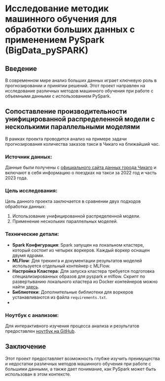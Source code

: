 
# Исследование методик машинного обучения для обработки больших данных с применением PySpark  (BigData_pySPARK)

## Введение

В современном мире анализ больших данных играет ключевую роль в прогнозировании и принятии решений. Этот проект направлен на исследование различных методов машинного обучения при работе с объемными данными с использованием PySpark.

## Сопоставление производительности унифицированной распределенной модели с несколькими параллельными моделями

В рамках проекта проводится анализ на примере задачи прогнозирования количества заказов такси в Чикаго на ближайший час.

### Источник данных:
Данные были получены с [официального сайта данных города Чикаго](https://data.cityofchicago.org/Transportation/Taxi-Trips/wrvz-psew) и включают в себя информацию о поездках на такси за 2022 год и часть 2023 года.

### Цель исследования:

Цель данного проекта заключается в сравнении двух подходов обработки данных:
1. Использование унифицированной распределенной модели.
2. Применение нескольких параллельных моделей.

### Технические детали:

- **Spark Конфигурация**: Spark запущен на локальном кластере, который состоит из четырех воркеров. Каждый воркер оснащен двумя ядрами. 
- **MLFlow**: Для трекинга и документации результатов моделей используется отдельный контейнер с MLFlow.
- **Настройка Кластера**: Для запуска кластера требуется подготовка специализированных образов для pyspark и mlflow. Скрипт по развертыванию локального кластера из Docker контейнеров можно найти [здесь](https://github.com/wasjaip/BigData_pySPARK/blob/main/start_local_cluster.sh).
- **Библиотеки**: Дополнительные библиотеки для воркеров устанавливаются из файла `requirements.txt`.
- 

### Ноутбук с анализом:
Для интерактивного изучения процесса анализа и результатов предоставлен [ноутбук на GitHub](https://github.com//wasjaip/BigData_pySPARK/taxi.ipynb).

## Заключение

Этот проект предоставляет возможность глубже изучить преимущества и недостатки различных методов машинного обучения при работе с большими данными, а также дает понимание, как PySpark может быть использован в этом контексте.


